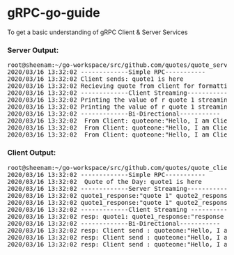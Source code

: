 # gRPC-go-guide
To get a basic understanding of gRPC Client &amp; Server Services


<h3> Server Output: </h3>
<pre>
root@sheenam:~/go-workspace/src/github.com/quotes/quote_server# go run server.go
2020/03/16 13:32:02 -------------Simple RPC-----------
2020/03/16 13:32:02 Client sends: quote1 is here
2020/03/16 13:32:02 Recieving quote from client for formatting: quote1 is here
2020/03/16 13:32:02 -------------Client Streaming-----------
2020/03/16 13:32:02 Printing the value of r quote 1 streaming client
2020/03/16 13:32:02 Printing the value of r quote 1 streaming client
2020/03/16 13:32:02 -------------Bi-Directional-----------
2020/03/16 13:32:02  From Client: quoteone:"Hello, I am Client"
2020/03/16 13:32:02  From Client: quoteone:"Hello, I am Client"
2020/03/16 13:32:02  From Client: quoteone:"Hello, I am Client"
</pre>


<h3> Client Output: </h3>
<pre>
root@sheenam:~/go-workspace/src/github.com/quotes/quote_client# go run client.go
2020/03/16 13:32:02 -------------Simple RPC-----------
2020/03/16 13:32:02  Quote of the Day: quote1 is here
2020/03/16 13:32:02 -------------Server Streaming-----------
2020/03/16 13:32:02 quote1_response:"quote 1" quote2_response:"quote 2" quote3_response:"quote 3"
2020/03/16 13:32:02 quote1_response:"quote 1" quote2_response:"quote 2" quote3_response:"quote 3"
2020/03/16 13:32:02 -------------Client Streaming -----------
2020/03/16 13:32:02 resp: quote1: quote1_response:"response 1" quote2_response:"response 2" quote3_response:"response 3"
2020/03/16 13:32:02 -------------Bi-Directional-----------
2020/03/16 13:32:02 resp: Client send : quoteone:"Hello, I am Client"  /n Server Responded: quote:"Hi, from the Server"
2020/03/16 13:32:02 resp: Client send : quoteone:"Hello, I am Client"  /n Server Responded: quote:"Hi, from the Server"
2020/03/16 13:32:02 resp: Client send : quoteone:"Hello, I am Client"  /n Server Responded: quote:"Hi, from the Server"
</pre>
